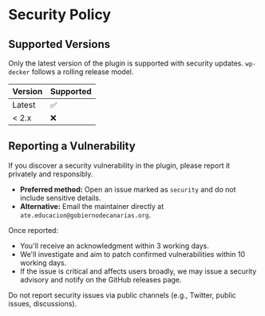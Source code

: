 # Security Policy

## Supported Versions

Only the latest version of the plugin is supported with security updates. `wp-decker` follows a rolling release model.

| Version | Supported          |
| ------- | ------------------ |
| Latest  | ✅                 |
| < 2.x   | ❌                 |

## Reporting a Vulnerability

If you discover a security vulnerability in the plugin, please report it privately and responsibly.

- **Preferred method:** Open an issue marked as `security` and do not include sensitive details.
- **Alternative:** Email the maintainer directly at `ate.educacion@gobiernodecanarias.org`.

Once reported:
- You'll receive an acknowledgment within 3 working days.
- We'll investigate and aim to patch confirmed vulnerabilities within 10 working days.
- If the issue is critical and affects users broadly, we may issue a security advisory and notify on the GitHub releases page.

Do not report security issues via public channels (e.g., Twitter, public issues, discussions).
